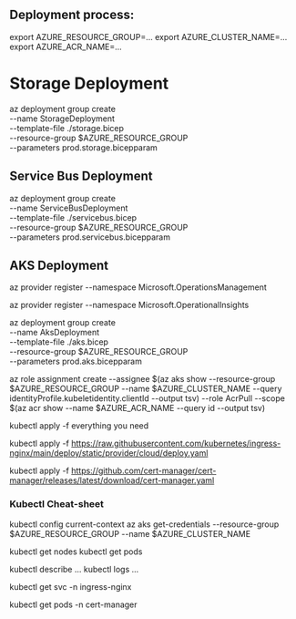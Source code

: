 ## Deployment process:

export AZURE_RESOURCE_GROUP=...
export AZURE_CLUSTER_NAME=...
export AZURE_ACR_NAME=...

# Storage Deployment

az deployment group create \
  --name StorageDeployment \
  --template-file ./storage.bicep \
  --resource-group $AZURE_RESOURCE_GROUP \
  --parameters prod.storage.bicepparam

## Service Bus Deployment

az deployment group create \
  --name ServiceBusDeployment \
  --template-file ./servicebus.bicep \
  --resource-group $AZURE_RESOURCE_GROUP \
  --parameters prod.servicebus.bicepparam

## AKS Deployment

az provider register --namespace Microsoft.OperationsManagement

az provider register --namespace Microsoft.OperationalInsights

az deployment group create \
  --name AksDeployment \
  --template-file ./aks.bicep \
  --resource-group $AZURE_RESOURCE_GROUP \
  --parameters prod.aks.bicepparam

az role assignment create --assignee $(az aks show --resource-group $AZURE_RESOURCE_GROUP --name $AZURE_CLUSTER_NAME --query identityProfile.kubeletidentity.clientId --output tsv) --role AcrPull --scope $(az acr show --name $AZURE_ACR_NAME --query id --output tsv)

kubectl apply -f everything you need

kubectl apply -f https://raw.githubusercontent.com/kubernetes/ingress-nginx/main/deploy/static/provider/cloud/deploy.yaml

kubectl apply -f https://github.com/cert-manager/cert-manager/releases/latest/download/cert-manager.yaml

### Kubectl Cheat-sheet

kubectl config current-context
az aks get-credentials --resource-group $AZURE_RESOURCE_GROUP --name $AZURE_CLUSTER_NAME

kubectl get nodes
kubectl get pods

kubectl describe ...
kubectl logs ...

kubectl get svc -n ingress-nginx

kubectl get pods -n cert-manager